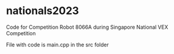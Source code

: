# nationals2023
Code for Competition Robot 8066A during Singapore National VEX Competition


File with code is main.cpp in the src folder
